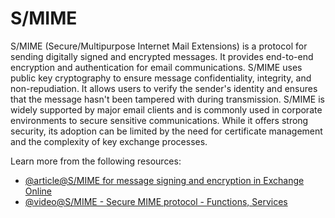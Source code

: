 # S/MIME

S/MIME (Secure/Multipurpose Internet Mail Extensions) is a protocol for sending digitally signed and encrypted messages. It provides end-to-end encryption and authentication for email communications. S/MIME uses public key cryptography to ensure message confidentiality, integrity, and non-repudiation. It allows users to verify the sender's identity and ensures that the message hasn't been tampered with during transmission. S/MIME is widely supported by major email clients and is commonly used in corporate environments to secure sensitive communications. While it offers strong security, its adoption can be limited by the need for certificate management and the complexity of key exchange processes.

Learn more from the following resources:

- [@article@S/MIME for message signing and encryption in Exchange Online](https://learn.microsoft.com/en-us/exchange/security-and-compliance/smime-exo/smime-exo)
- [@video@S/MIME - Secure MIME protocol - Functions, Services](https://www.youtube.com/watch?v=0hzmoB7yYfw)